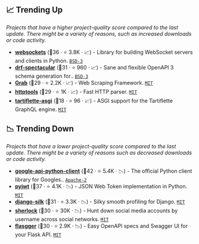 ## 📈 Trending Up

_Projects that have a higher project-quality score compared to the last update. There might be a variety of reasons, such as increased downloads or code activity._

- <b><a href="https://github.com/aaugustin/websockets">websockets</a></b> (🥇36 ·  ⭐ 3.8K · 📈) - Library for building WebSocket servers and clients in Python. <code><a href="http://bit.ly/3aKzpTv">BSD-3</a></code>
- <b><a href="https://github.com/tfranzel/drf-spectacular">drf-spectacular</a></b> (🥈31 ·  ⭐ 960 · 📈) - Sane and flexible OpenAPI 3 schema generation for.. <code><a href="http://bit.ly/3aKzpTv">BSD-3</a></code> <code><img src="https://www.openapis.org/wp-content/uploads/sites/3/2016/11/favicon.png" style="display:inline;" width="13" height="13"></code>
- <b><a href="https://github.com/lorien/grab">Grab</a></b> (🥈29 ·  ⭐ 2.2K · 📈) - Web Scraping Framework. <code><a href="http://bit.ly/34MBwT8">MIT</a></code>
- <b><a href="https://github.com/MagicStack/httptools">httptools</a></b> (🥉29 ·  ⭐ 1K · 📈) - Fast HTTP parser. <code><a href="http://bit.ly/34MBwT8">MIT</a></code>
- <b><a href="https://github.com/tartiflette/tartiflette-asgi">tartiflette-asgi</a></b> (🥉18 ·  ⭐ 96 · 📈) - ASGI support for the Tartiflette GraphQL engine. <code><a href="http://bit.ly/34MBwT8">MIT</a></code> <code><img src="https://graphql.org/img/logo.svg" style="display:inline;" width="13" height="13"></code>

## 📉 Trending Down

_Projects that have a lower project-quality score compared to the last update. There might be a variety of reasons such as decreased downloads or code activity._

- <b><a href="https://github.com/googleapis/google-api-python-client">google-api-python-client</a></b> (🥇42 ·  ⭐ 5.4K · 📉) - The official Python client library for Googles.. <code><a href="http://bit.ly/3nYMfla">Apache-2</a></code>
- <b><a href="https://github.com/jpadilla/pyjwt">pyjwt</a></b> (🥇37 ·  ⭐ 4.1K · 📉) - JSON Web Token implementation in Python. <code><a href="http://bit.ly/34MBwT8">MIT</a></code>
- <b><a href="https://github.com/jazzband/django-silk">django-silk</a></b> (🥈31 ·  ⭐ 3.3K · 📉) - Silky smooth profiling for Django. <code><a href="http://bit.ly/34MBwT8">MIT</a></code> <code><img src="https://static.djangoproject.com/img/icon-touch.e4872c4da341.png" style="display:inline;" width="13" height="13"></code>
- <b><a href="https://github.com/sherlock-project/sherlock">sherlock</a></b> (🥉30 ·  ⭐ 30K · 📉) - Hunt down social media accounts by username across social networks. <code><a href="http://bit.ly/34MBwT8">MIT</a></code>
- <b><a href="https://github.com/flasgger/flasgger">flasgger</a></b> (🥉30 ·  ⭐ 2.9K · 📉) - Easy OpenAPI specs and Swagger UI for your Flask API. <code><a href="http://bit.ly/34MBwT8">MIT</a></code> <code><img src="https://flask.palletsprojects.com/en/1.1.x/_static/flask-icon.png" style="display:inline;" width="13" height="13"></code>

